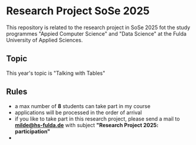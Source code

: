 # Research Project SoSe 2025

This repository is related to the research project in SoSe 2025 fot the study programmes "Appied Computer Science" and "Data Science"
at the Fulda University of Applied Sciences.

## Topic

This year's topic is "Talking with Tables"

## Rules

- a max number of **8** students can take part in my course
- applications will be processed in the order of arrival
- if you like to take part in this research project, please send a mail to **milde@hs-fulda.de** with subject **"Research Project 2025: participation"**
- 
